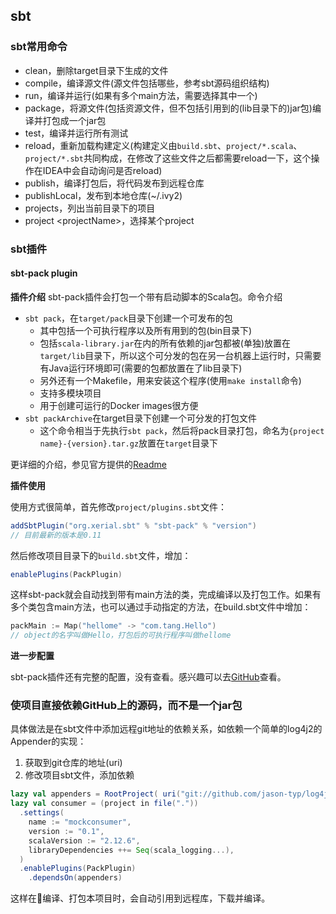 ## sbt

### sbt常用命令

- clean，删除target目录下生成的文件
- compile，编译源文件(源文件包括哪些，参考sbt源码组织结构)
- run，编译并运行(如果有多个main方法，需要选择其中一个)
- package，将源文件(包括资源文件，但不包括引用到的(lib目录下的)jar包)编译并打包成一个jar包
- test，编译并运行所有测试
- reload，重新加载构建定义(构建定义由`build.sbt`、`project/*.scala`、`project/*.sbt`共同构成，在修改了这些文件之后都需要reload一下，这个操作在IDEA中会自动询问是否reload)
- publish，编译打包后，将代码发布到远程仓库
- publishLocal，发布到本地仓库(~/.ivy2)
- projects，列出当前目录下的项目
- project \<projectName\>，选择某个project

### sbt插件

#### sbt-pack plugin

**插件介绍**
sbt-pack插件会打包一个带有启动脚本的Scala包。命令介绍

- `sbt pack`，在`target/pack`目录下创建一个可发布的包
  - 其中包括一个可执行程序以及所有用到的包(bin目录下)
  - 包括`scala-library.jar`在内的所有依赖的jar包都被(单独)放置在`target/lib`目录下，所以这个可分发的包在另一台机器上运行时，只需要有Java运行环境即可(需要的包都放置在了lib目录下)
  - 另外还有一个Makefile，用来安装这个程序(使用`make install`命令)
  - 支持多模块项目
  - 用于创建可运行的Docker images很方便
- `sbt packArchive`在target目录下创建一个可分发的打包文件
  - 这个命令相当于先执行`sbt pack`，然后将pack目录打包，命名为`{project name}-{version}.tar.gz`放置在`target`目录下

更详细的介绍，参见官方提供的[Readme](https://github.com/xerial/sbt-pack)

**插件使用**

使用方式很简单，首先修改`project/plugins.sbt`文件：

```sbt
addSbtPlugin("org.xerial.sbt" % "sbt-pack" % "version")
// 目前最新的版本是0.11
```

然后修改项目目录下的`build.sbt`文件，增加：

```sbt
enablePlugins(PackPlugin)
```

这样sbt-pack就会自动找到带有main方法的类，完成编译以及打包工作。如果有多个类包含main方法，也可以通过手动指定的方法，在build.sbt文件中增加：

```sbt
packMain := Map("hellome" -> "com.tang.Hello")
// object的名字叫做Hello，打包后的可执行程序叫做hellome
```

**进一步配置**

sbt-pack插件还有完整的配置，没有查看。感兴趣可以去[GitHub](https://github.com/xerial/sbt-pack)查看。

### 使项目直接依赖GitHub上的源码，而不是一个jar包

具体做法是在sbt文件中添加远程git地址的依赖关系，如依赖一个简单的log4j2的Appender的实现：

1. 获取到git仓库的地址(uri)
2. 修改项目sbt文件，添加依赖

```sbt
lazy val appenders = RootProject( uri("git://github.com/jason-typ/log4jAppenders") )
lazy val consumer = (project in file("."))
  .settings(
    name := "mockconsumer",
    version := "0.1",
    scalaVersion := "2.12.6",
    libraryDependencies ++= Seq(scala_logging...),
  )
  .enablePlugins(PackPlugin)
    .dependsOn(appenders)
```

这样在编译、打包本项目时，会自动引用到远程库，下载并编译。
